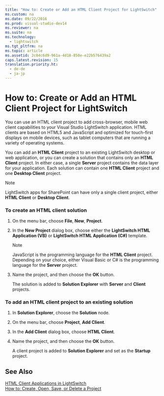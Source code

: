 ```yaml
---
title: "How to: Create or Add an HTML Client Project for LightSwitch"
ms.custom: na
ms.date: 09/22/2016
ms.prod: visual-studio-dev14
ms.reviewer: na
ms.suite: na
ms.technology: 
  - lightswitch
ms.tgt_pltfrm: na
ms.topic: article
ms.assetid: 2c04c6d9-961a-4d18-850e-e22b576439a2
caps.latest.revision: 15
translation.priority.ht: 
  - de-de
  - ja-jp
---
```

# How to: Create or Add an HTML Client Project for LightSwitch
You can use an HTML client project to add cross-browser, mobile web client capabilities to your Visual Studio LightSwitch application. HTML clients are based on HTML5 and JavaScript and optimized for touch-first displays on mobile devices, such as tablet computers that are running a variety of operating systems.  
  
 You can add an **HTML Client** project to an existing LightSwitch desktop or web application, or you can create a solution that contains only an **HTML Client** project. In either case, a single **Server** project contains the data layer for your application. Each solution can contain one **HTML Client** project and one **Desktop Client** project.  
  
> [!NOTE]
>  LightSwitch apps for SharePoint can have only a single client project, either **HTML Client** or **Desktop Client**.  
  
### To create an HTML client solution  
  
1.  On the menu bar, choose **File**, **New**, **Project**.  
  
2.  In the **New Project** dialog box, choose either the **LightSwitch HTML Application (VB)** or **LightSwitch HTML Application (C#)** template.  
  
    > [!NOTE]
    >  JavaScript is the programming language for the **HTML Client** project. Depending on your choice, either Visual Basic or C# is the programming language for the **Server** project.  
  
3.  Name the project, and then choose the **OK** button.  
  
     The solution is added to **Solution Explorer** with **Server** and **Client** projects.  
  
### To add an HTML client project to an existing solution  
  
1.  In **Solution Explorer**, choose the **Solution** node.  
  
2.  On the menu bar, choose **Project**, **Add Client**.  
  
3.  In the **Add Client** dialog box, choose **HTML Client**.  
  
4.  Name the project, and then choose the **OK** button.  
  
     A client project is added to **Solution Explorer** and set as the **Startup** project.  
  
## See Also  
 [HTML Client Applications in LightSwitch](../vs140/html-client-screens-for-lightswitch-apps.md)   
 [How to: Create, Open, Save, or Delete a Project](../vs140/how-to--create--open--save--or-delete-a-lightswitch-project.md)